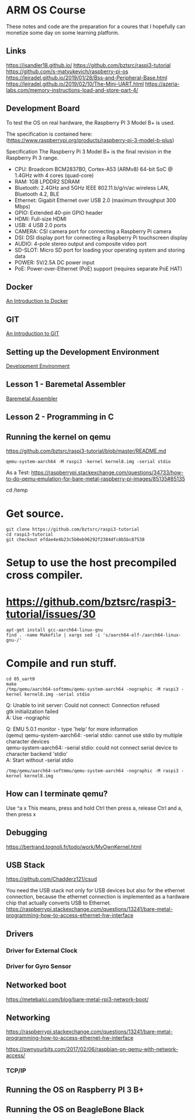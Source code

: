 # ARM OS Course

These notes and code are the preparation for a coures that I hopefully can monetize some day on some learning platform.

## Links

https://jsandler18.github.io/
https://github.com/bztsrc/raspi3-tutorial
https://github.com/s-matyukevich/raspberry-pi-os
https://leiradel.github.io/2019/01/28/Bss-and-Peripheral-Base.html
https://leiradel.github.io/2019/02/10/The-Mini-UART.html
https://azeria-labs.com/memory-instructions-load-and-store-part-4/

## Development Board

To test the OS on real hardware, the Raspberry PI 3 Model B+ is used.

The specification is contained here: (https://www.raspberrypi.org/products/raspberry-pi-3-model-b-plus)

Specification
The Raspberry Pi 3 Model B+ is the final revision in the Raspberry Pi 3 range.

- CPU: Broadcom BCM2837B0, Cortex-A53 (ARMv8) 64-bit SoC @ 1.4GHz with 4 cores (quad-core)
- RAM: 1GB LPDDR2 SDRAM
- Bluetooth: 2.4GHz and 5GHz IEEE 802.11.b/g/n/ac wireless LAN, Bluetooth 4.2, BLE
- Ethernet: Gigabit Ethernet over USB 2.0 (maximum throughput 300 Mbps)
- GPIO: Extended 40-pin GPIO header
- HDMI: Full-size HDMI
- USB: 4 USB 2.0 ports
- CAMERA: CSI camera port for connecting a Raspberry Pi camera
- DSI: DSI display port for connecting a Raspberry Pi touchscreen display
- AUDIO: 4-pole stereo output and composite video port
- SD-SLOT: Micro SD port for loading your operating system and storing data
- POWER: 5V/2.5A DC power input
- PoE: Power-over-Ethernet (PoE) support (requires separate PoE HAT)

## Docker

[An Introduction to Docker](doc/Docker/README.md)

## GIT

[An Introduction to GIT](doc/git/README.md)

## Setting up the Development Environment

[Development Environment](doc/Environment/README.md)

## Lesson 1 - Baremetal Assembler

[Baremetal Assembler](Lesson01_Assembler/README.md)

## Lesson 2 - Programming in C

## Running the kernel on qemu

https://github.com/bztsrc/raspi3-tutorial/blob/master/README.md

```
qemu-system-aarch64 -M raspi3 -kernel kernel8.img -serial stdio
```

As a Test:
https://raspberrypi.stackexchange.com/questions/34733/how-to-do-qemu-emulation-for-bare-metal-raspberry-pi-images/85135#85135

cd /temp

# Get source.

```
git clone https://github.com/bztsrc/raspi3-tutorial
cd raspi3-tutorial
git checkout efdae4e4b23c5b0eb96292f2384dfc8b5bc87538
```

# Setup to use the host precompiled cross compiler.

# https://github.com/bztsrc/raspi3-tutorial/issues/30

```
apt-get install gcc-aarch64-linux-gnu
find . -name Makefile | xargs sed -i 's/aarch64-elf-/aarch64-linux-gnu-/'
```

# Compile and run stuff.

```
cd 05_uart0
make
/tmp/qemu/aarch64-softmmu/qemu-system-aarch64 -nographic -M raspi3 -kernel kernel8.img -serial stdio
```

Q: Unable to init server: Could not connect: Connection refused\
gtk initialization failed\
A: Use -nographic

Q: EMU 5.0.1 monitor - type 'help' for more information\
(qemu) qemu-system-aarch64: -serial stdio: cannot use stdio by multiple character devices\
qemu-system-aarch64: -serial stdio: could not connect serial device to character backend 'stdio'\
A: Start without -serial stdio

```
/tmp/qemu/aarch64-softmmu/qemu-system-aarch64 -nographic -M raspi3 -kernel kernel8.img
```

## How can I terminate qemu?

Use ^a x
This means, press and hold Ctrl then press a, release Ctrl and a, then press x

## Debugging

https://bertrand.tognoli.fr/todo/work/MyOwnKernel.html

## USB Stack

https://github.com/Chadderz121/csud

You need the USB stack not only for USB devices but also for the ethernet connection,
because the ethernet connection is implemented as a hardware chip that actually converts USB to Ethernet.
https://raspberrypi.stackexchange.com/questions/13241/bare-metal-programming-how-to-access-ethernet-hw-interface

## Drivers

### Driver for External Clock

### Driver for Gyro Sensor

## Networked boot

https://metebalci.com/blog/bare-metal-rpi3-network-boot/

## Networking

https://raspberrypi.stackexchange.com/questions/13241/bare-metal-programming-how-to-access-ethernet-hw-interface

https://ownyourbits.com/2017/02/06/raspbian-on-qemu-with-network-access/

### TCP/IP

## Running the OS on Raspberry PI 3 B+

## Running the OS on BeagleBone Black
